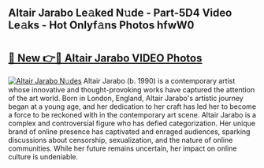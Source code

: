## Altair Jarabo Le𝚊ked N𝚞de - Part-5D4 Video Le𝚊ks - Hot Onlyf𝚊ns Photos hfwW0

# <h2><a href="http://ab65874.deff.icu/?id=Altair+Jarabo">🔗 New 👉🔴 Altair Jarabo VIDEO Photos</a></h2>

[![Altair Jarabo N𝚞des](https://i.imgur.com/rIISA9y.gif)](http://ab65874.deff.icu/?id=Altair+Jarabo)
Altair Jarabo (b. 1990) is a contemporary artist whose innovative and thought-provoking works have captured the attention of the art world. Born in London, England, Altair Jarabo's artistic journey began at a young age, and her dedication to her craft has led her to become a force to be reckoned with in the contemporary art scene. Altair Jarabo is a complex and controversial figure who has defied categorization. Her unique brand of online presence has captivated and enraged audiences, sparking discussions about censorship, sexualization, and the nature of online communities. While her future remains uncertain, her impact on online culture is undeniable.

